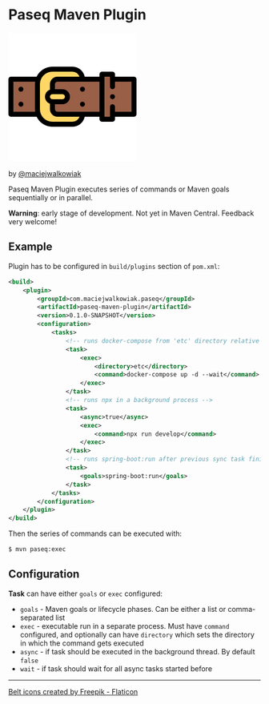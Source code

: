 # Paseq Maven Plugin

![Logo](docs/logo.png)

by [@maciejwalkowiak](https://twitter.com/maciejwalkowiak)

Paseq Maven Plugin executes series of commands or Maven goals sequentially or in parallel.

**Warning**: early stage of development. Not yet in Maven Central. Feedback very welcome!

## Example

Plugin has to be configured in `build/plugins` section of `pom.xml`:

```xml
<build>
    <plugin>
        <groupId>com.maciejwalkowiak.paseq</groupId>
        <artifactId>paseq-maven-plugin</artifactId>
        <version>0.1.0-SNAPSHOT</version>
        <configuration>
            <tasks>
                <!-- runs docker-compose from 'etc' directory relative to pom.xml -->
                <task>
                    <exec>
                        <directory>etc</directory>
                        <command>docker-compose up -d --wait</command>
                    </exec>
                </task>
                <!-- runs npx in a background process -->
                <task>
                    <async>true</async>
                    <exec>
                        <command>npx run develop</command>
                    </exec>
                </task>
                <!-- runs spring-boot:run after previous sync task finishes -->
                <task>
                    <goals>spring-boot:run</goals>
                </task>
            </tasks>
        </configuration>
    </plugin>
</build>
```

Then the series of commands can be executed with:

```bash
$ mvn paseq:exec
```

## Configuration

**Task** can have either `goals` or `exec` configured:

- `goals` - Maven goals or lifecycle phases. Can be either a list or comma-separated list
- `exec` - executable run in a separate process. Must have `command` configured, and optionally can have `directory` which sets the directory in which the command gets executed
- `async` - if task should be executed in the background thread. By default `false`
- `wait` - if task should wait for all async tasks started before

---
<a href="https://www.flaticon.com/free-icons/belt" title="belt icons">Belt icons created by Freepik - Flaticon</a>
